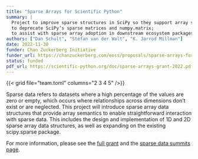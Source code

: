 ```yaml
---
title: "Sparse Arrays for Scientific Python"
summary: |
  Project to improve sparse structures in SciPy so they support array semantics;
  to deprecate SciPy’s sparse matrices and numpy.matrix;
  to assist with sparse array adoption in downstream ecosystem packages.
authors: ["Dan Schult", "Stéfan van der Walt", "K. Jarrod Millman"]
date: 2022-11-30
funder: Chan Zuckerberg Initiative
funder_url: https://chanzuckerberg.com/eoss/proposals/sparse-arrays-for-scientific-python/
status: funded
pdf_url: https://scientific-python.org/doc/sparse-arrays-grant-2022.pdf
---
```


{{< grid file="team.toml" columns="2 3 4 5" />}}

Sparse data refers to datasets where a high percentage of the values are zero
or empty, which occurs where relationships across dimensions don’t exist or are
neglected. This project will introduce sparse array data structures that
provide array semantics to enable straightforward interaction with sparse data.
This includes the design and implementation of 1D and 2D sparse array data
structures, as well as expanding on the existing scipy.sparse package.

For more information, please see the
[full grant](../../doc/sparse-arrays-grant-2022.pdf)
and the [sparse data summits page](/summits/sparse).
